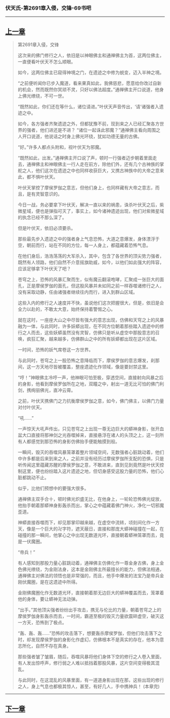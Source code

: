 ### 伏天氏-第2691章入侵，交锋-69书吧

--------
[上一章](./c5f4214f78326f3b245b064a6d5d68c5.md)
--------


>
>
>
>第2691章入侵，交锋
>
>这次来的佛门修行之人，依旧是以神眼佛主和通禅佛主为首，这两位佛主，一直便看叶伏天不怎么顺眼。
>
>如今，这两位佛主已窥得神境之门，在遗迹之中修为蜕变，迈入半神之境。
>
>“之前便听闻你已步入魔道，看来果真如此，我佛慈悲，愿意给你改过自新的机会，然而既然你冥顽不灵，只好以佛法超度。”通禅佛主开口说道，他身上佛光缭绕，不可一世。
>
>“既然如此，你们还在等什么，诸位请进。”叶伏天声音传出，‘请’诸强者入遗迹之中。
>
>如今，各方强者齐聚遗迹之外，但都犹豫不前，现到来之人已经汇聚各方世界的强者，他们进还是不进？
>“诸位一起诛此邪魔？”通禅佛主看向周围之人开口说道，他说话之时身上佛光环绕，犹如功德无量的古佛。
>
>“好。”许多人都点头附和，视叶伏天为邪魔。
>
>“既然如此，出发。”通禅佛主开口说了声，顿时一行强者迈步朝着里面走去，通禅佛主和神眼佛主一行人走在前方，除他们外，还有几个古神族的掌舵之人，他们这次在遗迹之中也同样收获巨大，又携古神族中的大帝之意来此，都不惧叶伏天。
>
>叶伏天掌控了摩侯罗伽之意志，但他们身上，也同样藏有大帝之意志，而且，是有灵智意识的。
>
>今日一战，务必要拿下叶伏天，解决一直以来的祸患，诛杀叶伏天之后，紫微星域，便也是弹指可灭了，事实上，如今诸神遗迹出现，他们对紫微星域的执念已经不那么深了。
>
>但是叶伏天，依旧必须要杀。
>
>那些最先步入遗迹之中的强者身上气息恐怖，大道之意爆发，身体漂浮于空，朝前而行，站在不同的方位，每一人身上，都蕴藏着恐怖气息。
>
>在他们身后，浩浩荡荡的大军杀入，其中，包含了各世界的顶尖势力强者，既然有人领路，他们自然不介意摇旗助威，如今，以他们如此强大的阵容，应该足够拿下叶伏天了吧？
>
>苍穹之上，恐怖的风暴汇聚而生，似有魔云翻滚咆哮，汇聚成一张巨大的面孔，正是摩侯罗伽的面孔，但这股风暴并未如同之前一样吞噬诸修行之人，没有采取动静，任由诸强者继续往内而行，进入到群山区域。
>
>这些入内的修行之人速度并不快，虽说他们这次把握很大，但是，依旧是会全力以赴的，不敢太大意，始终保持着警惕之心。
>
>就在这时，一座座大山之中尽皆有强大的意志出现，仿佛和天穹之上的风暴融为一体，与此同时，许多妖蟒出现，在不同方位朝着那些踏入遗迹中的修行之人而去，这些妖蟒虽然没有灵智，仿佛只是听从虚空中那股意志的召唤，疯狂汇聚，越来越多，仿佛群山之中的所有妖蟒都出现在这片区域。
>
>一时间，恐怖的妖气席卷这一方世界。
>
>与此同时，苍穹之上一股恐怖之意降临而下，摩侯罗伽的意志爆发，刹那间，这一方天地尽皆被覆盖，整座遗迹化作领域，像是要封禁这里。
>
>“哼！”神眼佛主冷哼一声，他神眼可怕至极，穿透空间，直接射向风暴之后的身影，他看到摩侯罗伽所在之地，双瞳之中，射出一道无比可怕的佛门利剑，携绚丽佛光，直冲云霄。
>
>之前，叶伏天携佛门之力抗衡摩侯罗伽之意，如今，佛门佛主，以佛门力量对付叶伏天。
>
>“吼……”
>
>一声惊天大吼声传出，只见苍穹之上出现一尊无边巨大的蟒神身影，张开血盆大口直接将那神剑之光吞噬掉来，直接悬浮在诸人的头顶之上，这一刻所有人都感觉到那恐怖的身影仿佛抬手便能触摸到般。
>
>一瞬间，毁灭的吞噬风暴笼罩着整片领域空间，无数强者心脏跳动着，他们中许多都是后来到来之人，之前并没有经历过摩侯罗伽所支配的恐惧，只是听传闻这里蕴藏苏醒的摩侯罗伽之意，不敢进来，直到见到竟然是叶伏天控制这里，便也纷纷踏入这片遗迹之地，但切身感受这股力量的恐怖，他们心脏都跳动不止。
>
>似乎，比他们预想中的要强大很多。
>
>通禅佛主双手合十，顿时佛光炽盛无比，在他身上，一轮轮恐怖佛光绽放，他抬手朝着那蟒神身影轰杀而出，掌心之中蕴藏着佛门神火，净化一切邪魔歪道。
>
>神蟒直接吞噬而下，却见那掌印越来越，在虚空中流转，顷刻间化作一方天，像是一个巨大的卍字符，遮天蔽日，直接和那庞大蟒神碰撞在一起，在碰撞的那一瞬间，他掌心之中出现无数道光环，直接朝着蟒神笼罩而去，竟是一伏魔圈。
>
>“帝兵！”
>
>有人感知到那股力量心脏跳动着，通禅佛主仿佛化作一尊金身古佛，身上金色佛光缭绕，为金刚法身，这本是金刚佛主所最擅长的能力，但佛法相通，通禅佛主对佛法的领悟也是非常强的，而且，他手中爆发的法宝乃是帝兵金刚伏魔圈，是在这遗迹中所得。
>
>金刚佛魔圈化作无数道光环，直接朝着那无边巨大的蟒神覆盖而去，笼罩着他的身体，要让蟒神无法动弹。
>
>“出手。”其他顶尖强者纷纷出手攻击，携无与伦比的力量，朝着苍穹之上的摩侯罗伽身影轰杀而去，一时间，霸道至极的毁灭力量欲震碎虚空，破灭这一方天，恐怖到了极点。
>
>“轰、轰、轰……”恐怖的攻击落下，想要轰杀摩侯罗伽，但他们攻击落下之时，却发现摩侯罗伽的身影化作虚幻，仿佛根本不是真实的存在，他本为意志所化，自然不存在真身。
>
>那些强者皱了皱眉，随后，吞噬风暴将他们身体下空的修行之人卷入里面，有人发出惊呼声，修行弱之人难以抵挡着那股风暴，这片空间变得极其混乱。
>
>与此同时，在这混乱的风暴里面，有一道道身影出现在那，这些出现的修行之人，身上气息也都极其惊人，甚至，有好几人，手中携神兵！
>(本章完)
>
>

--------
[下一章](./528312f289c505fb1242282e63a35757.md)
--------
